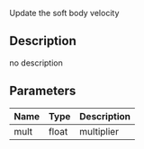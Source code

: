 Update the soft body velocity



## Description
no description
## Parameters

<table>
<thead>
	<tr>
		<th>Name</th>
		<th>Type</th>
		<th>Description</th>
	</tr>
</thead>
<tr>
	<td>mult</td>
	<td><div class='bg-yellow-800 px-2 py-px text-white rounded-sm'>float</div></td>
	<td>multiplier</td>
</tr>
</table>